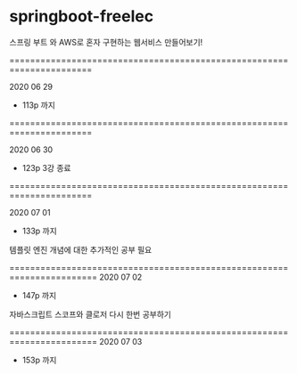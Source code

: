 # springboot-freelec
스프링 부트 와 AWS로 혼자 구현하는 웹서비스 만들어보기!

======================================================================

2020 06 29
- 113p 까지

======================================================================

2020 06 30

- 123p 3강 종료

======================================================================

2020 07 01

- 133p 까지

템플릿 엔진 개념에 대한 추가적인 공부 필요


=======================================================================
2020 07 02
- 147p 까지

자바스크립트 스코프와 클로저 다시 한번 공부하기

=======================================================================
2020 07 03
- 153p 까지




